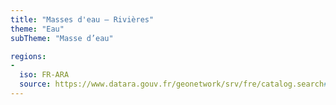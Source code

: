 ```yaml
---
title: "Masses d'eau – Rivières"
theme: "Eau"
subTheme: "Masse d’eau"

regions:
-
  iso: FR-ARA
  source: https://www.datara.gouv.fr/geonetwork/srv/fre/catalog.search#/search?resultType=details&sortBy=relevance&from=1&to=20&fast=index&_content_type=json&any=Masses%20d'eau%20%E2%80%93%20Rivi%C3%A8res
---
```

